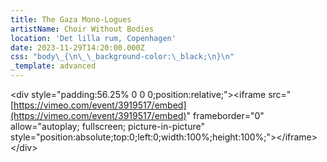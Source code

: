```yaml
---
title: The Gaza Mono-Logues
artistName: Choir Without Bodies
location: 'Det lilla rum, Copenhagen'
date: 2023-11-29T14:20:00.000Z
css: "body\_{\n\_\_background-color:\_black;\n}\n"
_template: advanced
---
```


\<div style="padding:56.25% 0 0 0;position:relative;">\<iframe src="[https://vimeo.com/event/3919517/embed](https://vimeo.com/event/3919517/embed)" frameborder="0" allow="autoplay; fullscreen; picture-in-picture" style="position:absolute;top:0;left:0;width:100%;height:100%;">\</iframe>\</div>
